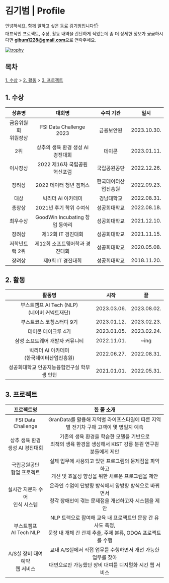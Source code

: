 # 김기범 | Profile
   
안녕하세요. 함께 일하고 싶은 동료 김기범입니다!✋<br>
대표적인 프로젝트, 수상, 활동 내역을 간단하게 적었는데 좀 더 상세한 정보가 궁금하시다면 **gibum1228@gmail.com**으로 연락주세요.<br>

[![trophy](https://github-profile-trophy.vercel.app/?username=gibum1228&row=1&theme=nord)](https://github.com/ryo-ma/github-profile-trophy)

## 목차
[1. 수상](#1-수상) > [2. 활동](#2-활동) > [3. 프로젝트](#3-프로젝트)

## 1. 수상

|상훈명|대회명|수여 기관|일시|
|:--:|:--:|:--:|:--:|
|금융위원회<br>위원장상|FSI Data Challenge 2023|금융보안원|2023.10.30.|
|2위|상추의 생육 환경 생성 AI 경진대회|데이콘|2023.01.11.|
|이사장상|2022 제16차 국립공원 혁신포럼|국립공원공단|2022.12.26.|
|장려상|2022 데이터 청년 캠퍼스|한국데이터산업진흥원|2022.09.23.|
|대상|빅리더 AI 아카데미|경남대학교|2022.08.31.|
|총장상|2021년 후기 학위 수여식|성공회대학교|2022.08.18.|
|최우수상|GoodWin Incubating 창업 동아리|성공회대학교|2021.12.10.|
|장려상|제12회 IT 경진대회|성공회대학교|2021.11.15.|
|저학년트랙 2위|제12회 소프트웨어학과 경진대회|성공회대학교|2020.05.08.|
|장려상|제9회 IT 경진대회|성공회대학교|2018.11.20.|

## 2. 활동
   
|활동명|시작|끝|
|:--:|:--:|:--:|
|부스트캠프 AI Tech (NLP)<br>(네이버 커넥트재단)|2023.03.06.|2023.08.02.|
|부스트코스 코칭스터디 9기|2023.01.12.|2023.02.23.|
|데이콘 데이크루 4기|2023.01.05.|2023.02.24.|
|삼성 소프트웨어 개발자 커뮤니티|2022.11.01.|~ing|
|빅리더 AI 아카데미<br>(한국데이터산업진흥원)|2022.06.27.|2022.08.31.|
|성공회대학교 인공지능융합연구실 학부생 인턴|2021.01.01.|2022.05.31.|

## 3. 프로젝트

|프로젝트명|한 줄 소개|
|:--:|:--:|
|FSI Data Challenge|GranData를 활용해 지역별 라이프스타일에 따른 지역별 전기차 구매 고객이 몇 명일지 예측|
|상추 생육 환경<br>생성 AI 경진대회|기존의 생육 환경을 학습한 모델을 기반으로<br>최적의 생육 환경을 생성해서 KIST 강릉 분원 연구원분들에게 제안|
|국립공원공단<br>협업 프로젝트|실제 업무에 사용되고 있던 프로그램의 문제점을 파악하고<br>개선 및 효율성 향상을 위한 새로운 프로그램을 제안|
|실시간 지문자 수어<br>인식 시스템|온라인 수업이 단방향 방식에서 양방향 방식으로 바뀌면서<br>청각 장애인이 겪는 문제점을 개선하고자 시스템을 제안|
|부스트캠프<br>AI Tech NLP|NLP 트랙으로 참여해 교육 내 프로젝트인 문장 간 유사도 측정,<br>문장 내 개체 간 관계 추출, 주제 분류, ODQA 프로젝트를 수행|
|A/S실 장비 대여 예약<br>웹 서비스|교내 A/S실에서 직접 업무를 수행하면서 개선 가능한 업무를 찾아<br>대면으로만 가능했던 장비 대여를 디지털화 시킨 웹 서비스|
